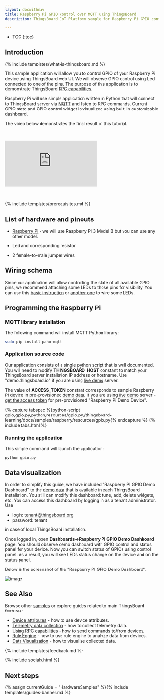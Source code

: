 ```yaml
---
layout: docwithnav
title: Raspberry Pi GPIO control over MQTT using ThingsBoard
description: ThingsBoard IoT Platform sample for Raspberry Pi GPIO control over MQTT

---
```


* TOC
{:toc}

## Introduction
{% include templates/what-is-thingsboard.md %}

This sample application will allow you to control GPIO of your Raspberry Pi device using ThingsBoard web UI. We will observe GPIO control using Led connected to one of the pins.
The purpose of this application is to demonstrate ThingsBoard [RPC capabilities](/thingsboard-learning/docs/user-guide/rpc/).

Raspberry Pi will use simple application written in Python that will connect to ThingsBoard server via [MQTT](https://en.wikipedia.org/wiki/MQTT) and listen to RPC commands.
Current GPIO state and GPIO control widget is visualized using built-in customizable dashboard. 

The video below demonstrates the final result of this tutorial.

<br>
<br>
<div id="video">  
    <div id="video_wrapper">
        <iframe src="https://www.youtube.com/embed/SRnYjoS3M0Y" frameborder="0" allowfullscreen></iframe>
    </div>
</div>
<br>
<br>

{% include templates/prerequisites.md %}

## List of hardware and pinouts

 - [Raspberry Pi](https://en.wikipedia.org/wiki/Raspberry_Pi) - we will use Raspberry Pi 3 Model B but you can use any other model.
 
 - Led and corresponding resistor 

 - 2 female-to-male jumper wires

## Wiring schema

 Since our application will allow controlling the state of all available GPIO pins, we recommend attaching some LEDs to those pins for visibility.
 You can use this [basic instruction](https://www.raspberrypi.com/documentation/usage/gpio/) or [another one](https://projects.drogon.net/raspberry-pi/gpio-examples/tux-crossing/gpio-examples-1-a-single-led/) to wire some LEDs.

## Programming the Raspberry Pi

### MQTT library installation

The following command will install MQTT Python library:

```bash
sudo pip install paho-mqtt
```

### Application source code

Our application consists of a single python script that is well documented. 
You will need to modify **THINGSBOARD_HOST** constant to match your ThingsBoard server installation IP address or hostname.
Use "demo.thingsboard.io" if you are using [live demo](https://demo.thingsboard.io/) server.

The value of **ACCESS_TOKEN** constant corresponds to sample Raspberry Pi device in pre-provisioned [demo data](/thingsboard-learning/docs/samples/demo-account/#tenant-devices).
If you are using [live demo](https://demo.thingsboard.io/) server - [get the access token](/thingsboard-learning/docs/user-guide/ui/devices/#manage-device-credentials) for pre-provisioned "Raspberry Pi Demo Device".

{% capture tabspec %}python-script
gpio,gpio.py,python,resources/gpio.py,/thingsboard-learning/docs/samples/raspberry/resources/gpio.py{% endcapture %}
{% include tabs.html %}

### Running the application

This simple command will launch the application:

```bash
python gpio.py
```

## Data visualization

In order to simplify this guide, we have included "Raspberry PI GPIO Demo Dashboard" to the [demo data](/thingsboard-learning/docs/samples/demo-account/#dashboards) that is available in each ThingsBoard installation. 
You still can modify this dashboard: tune, add, delete widgets, etc.
You can access this dashboard by logging in as a tenant administrator. Use

 - login: tenant@thingsboard.org
 - password: tenant
 
in case of local ThingsBoard installation.
 
Once logged in, open **Dashboards->Raspberry PI GPIO Demo Dashboard** page. You should observe demo dashboard with GPIO control and status panel for your device. 
Now you can switch status of GPIOs using control panel. As a result, you will see LEDs status change on the device and on the status panel.

Below is the screenshot of the "Raspberry PI GPIO Demo Dashboard".  

 ![image](/images/samples/raspberry/gpio/dashboard.png)
 
## See Also

Browse other [samples](/thingsboard-learning/docs/samples) or explore guides related to main ThingsBoard features:

 - [Device attributes](/thingsboard-learning/docs/user-guide/attributes/) - how to use device attributes.
 - [Telemetry data collection](/thingsboard-learning/docs/user-guide/telemetry/) - how to collect telemetry data.
 - [Using RPC capabilities](/thingsboard-learning/docs/user-guide/rpc/) - how to send commands to/from devices.
 - [Rule Engine](/thingsboard-learning/docs/user-guide/rule-engine/) - how to use rule engine to analyze data from devices.
 - [Data Visualization](/thingsboard-learning/docs/user-guide/visualization/) - how to visualize collected data.
 
{% include templates/feedback.md %}
  
{% include socials.html %}

## Next steps

{% assign currentGuide = "HardwareSamples" %}{% include templates/guides-banner.md %}

